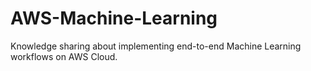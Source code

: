 # AWS-Machine-Learning
Knowledge sharing about implementing end-to-end Machine Learning workflows on AWS Cloud.
